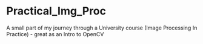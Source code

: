 # Practical_Img_Proc
A small part of my journey through a University course (Image Processing In Practice) - great as an Intro to OpenCV 
